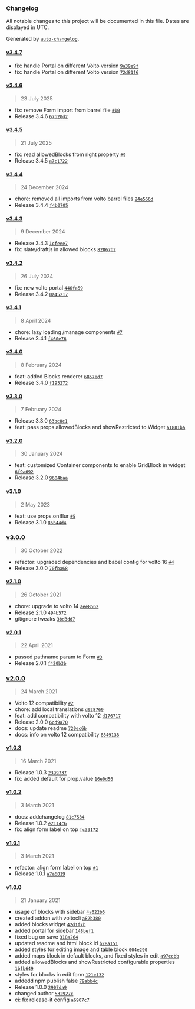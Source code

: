 ### Changelog

All notable changes to this project will be documented in this file. Dates are displayed in UTC.

Generated by [`auto-changelog`](https://github.com/CookPete/auto-changelog).

#### [v3.4.7](https://github.com/collective/volto-blocks-widget/compare/v3.4.6...v3.4.7)

- fix: handle Portal on different Volto version [`9a39e9f`](https://github.com/collective/volto-blocks-widget/commit/9a39e9fc34950ea3800b52ebfe928b1c056fe0c4)
- fix: handle Portal on different Volto version [`72d81f6`](https://github.com/collective/volto-blocks-widget/commit/72d81f68e15f57d5107e6d70c17069950ab5b77f)

#### [v3.4.6](https://github.com/collective/volto-blocks-widget/compare/v3.4.5...v3.4.6)

> 23 July 2025

- fix: remove Form import from barrel file [`#10`](https://github.com/collective/volto-blocks-widget/pull/10)
- Release 3.4.6 [`67b20d2`](https://github.com/collective/volto-blocks-widget/commit/67b20d24a4df69892e6aef8bd2745ed2b015fb2b)

#### [v3.4.5](https://github.com/collective/volto-blocks-widget/compare/v3.4.4...v3.4.5)

> 21 July 2025

- fix: read allowedBlocks from right property [`#9`](https://github.com/collective/volto-blocks-widget/pull/9)
- Release 3.4.5 [`a7c1722`](https://github.com/collective/volto-blocks-widget/commit/a7c1722876864e9bf3be956688540adf84808e2c)

#### [v3.4.4](https://github.com/collective/volto-blocks-widget/compare/v3.4.3...v3.4.4)

> 24 December 2024

- chore: removed all imports from volto barrel files [`24e566d`](https://github.com/collective/volto-blocks-widget/commit/24e566d578939b119373a4650ece1212145f5e1f)
- Release 3.4.4 [`f4b0705`](https://github.com/collective/volto-blocks-widget/commit/f4b070532050a184470b079da1b95d372d63a753)

#### [v3.4.3](https://github.com/collective/volto-blocks-widget/compare/v3.4.2...v3.4.3)

> 9 December 2024

- Release 3.4.3 [`1cfeee7`](https://github.com/collective/volto-blocks-widget/commit/1cfeee775adce53c0df4e44225bd9056f50ee0a1)
- fix: slate/draftjs in allowed blocks [`82867b2`](https://github.com/collective/volto-blocks-widget/commit/82867b2320448d6075d3cc332e86fd51f8a61526)

#### [v3.4.2](https://github.com/collective/volto-blocks-widget/compare/v3.4.1...v3.4.2)

> 26 July 2024

- fix: new volto portal [`446fa59`](https://github.com/collective/volto-blocks-widget/commit/446fa59ccb8fa2344d09d09888fdc45bc5b3bb97)
- Release 3.4.2 [`0a45217`](https://github.com/collective/volto-blocks-widget/commit/0a452175cab5a3ad4728acf6c642a96634a23d77)

#### [v3.4.1](https://github.com/collective/volto-blocks-widget/compare/v3.4.0...v3.4.1)

> 8 April 2024

- chore: lazy loading /manage components [`#7`](https://github.com/collective/volto-blocks-widget/pull/7)
- Release 3.4.1 [`f460e76`](https://github.com/collective/volto-blocks-widget/commit/f460e76a8813d9e9ed2da594cd1991dbade91380)

#### [v3.4.0](https://github.com/collective/volto-blocks-widget/compare/v3.3.0...v3.4.0)

> 8 February 2024

- feat: added Blocks renderer [`6857ed7`](https://github.com/collective/volto-blocks-widget/commit/6857ed7e079df1af45590941e1548e07db05b897)
- Release 3.4.0 [`f195272`](https://github.com/collective/volto-blocks-widget/commit/f1952729edcd848d7a4e8509d657890bd7f1bc2c)

#### [v3.3.0](https://github.com/collective/volto-blocks-widget/compare/v3.2.0...v3.3.0)

> 7 February 2024

- Release 3.3.0 [`63bc0c1`](https://github.com/collective/volto-blocks-widget/commit/63bc0c12169de76f922be7fc2dfd10096934a26a)
- feat: pass props allowedBlocks and showRestricted to Widget [`a1881ba`](https://github.com/collective/volto-blocks-widget/commit/a1881baabd43074d8d76cf4be036f7db1bbaaceb)

#### [v3.2.0](https://github.com/collective/volto-blocks-widget/compare/v3.1.0...v3.2.0)

> 30 January 2024

- feat: customized Container components to enable GridBlock in widget [`6f9a692`](https://github.com/collective/volto-blocks-widget/commit/6f9a6924c07ad860741cd2188d1070c9e804ddd2)
- Release 3.2.0 [`9604baa`](https://github.com/collective/volto-blocks-widget/commit/9604baa457ca55597b97166046bf23c41f0b44a4)

#### [v3.1.0](https://github.com/collective/volto-blocks-widget/compare/v3.0.0...v3.1.0)

> 2 May 2023

- feat: use props.onBlur [`#5`](https://github.com/collective/volto-blocks-widget/pull/5)
- Release 3.1.0 [`86b44d4`](https://github.com/collective/volto-blocks-widget/commit/86b44d4dea60a00fc84a9968e894af1a0117f06a)

### [v3.0.0](https://github.com/collective/volto-blocks-widget/compare/v2.1.0...v3.0.0)

> 30 October 2022

- refactor: upgraded dependencies and babel config for volto 16 [`#4`](https://github.com/collective/volto-blocks-widget/pull/4)
- Release 3.0.0 [`70fba68`](https://github.com/collective/volto-blocks-widget/commit/70fba684c34bfde7034e2829e5302a153706d2ab)

#### [v2.1.0](https://github.com/collective/volto-blocks-widget/compare/v2.0.1...v2.1.0)

> 26 October 2021

- chore: upgrade to volto 14 [`aee8562`](https://github.com/collective/volto-blocks-widget/commit/aee85622a36c3156c357f3fc22d1194d16976e47)
- Release 2.1.0 [`494b572`](https://github.com/collective/volto-blocks-widget/commit/494b57296dd4073c93a986c8c2b1a45648ecbf6f)
- gitignore tweaks [`3bd3dd7`](https://github.com/collective/volto-blocks-widget/commit/3bd3dd72eabfc8c41a5ffd3e5cf42589fb81c408)

#### [v2.0.1](https://github.com/collective/volto-blocks-widget/compare/v2.0.0...v2.0.1)

> 22 April 2021

- passed pathname param to Form [`#3`](https://github.com/collective/volto-blocks-widget/pull/3)
- Release 2.0.1 [`f420b3b`](https://github.com/collective/volto-blocks-widget/commit/f420b3b25d580e35fe9dcb26f76195ebe0aba071)

### [v2.0.0](https://github.com/collective/volto-blocks-widget/compare/v1.0.3...v2.0.0)

> 24 March 2021

- Volto 12 compatibility [`#2`](https://github.com/collective/volto-blocks-widget/pull/2)
- chore: add local translations [`d928769`](https://github.com/collective/volto-blocks-widget/commit/d9287690341bbea5dc62588be533dbc3ff33f258)
- feat: add compatibility with volto 12 [`d176717`](https://github.com/collective/volto-blocks-widget/commit/d176717d10b962a1d382b9e455a2225bf3ed042a)
- Release 2.0.0 [`6cd9a70`](https://github.com/collective/volto-blocks-widget/commit/6cd9a70fb94476b1f135134cbb95d145581e517f)
- docs: update readme [`720ec6b`](https://github.com/collective/volto-blocks-widget/commit/720ec6bb69fed8d7b35b59fe90fcba6ab7cb6687)
- docs: info on volto 12 compatibility [`8849138`](https://github.com/collective/volto-blocks-widget/commit/88491385c80021f1c70469a5efefb54d7a1b6e78)

#### [v1.0.3](https://github.com/collective/volto-blocks-widget/compare/v1.0.2...v1.0.3)

> 16 March 2021

- Release 1.0.3 [`2399737`](https://github.com/collective/volto-blocks-widget/commit/23997371f2d69e064b0a841cda595c8e6ae792bc)
- fix: added default for prop.value [`16e0d56`](https://github.com/collective/volto-blocks-widget/commit/16e0d565745e0256ab56757b14821d0ee4e5da2b)

#### [v1.0.2](https://github.com/collective/volto-blocks-widget/compare/v1.0.1...v1.0.2)

> 3 March 2021

- docs: addchangelog [`81c7534`](https://github.com/collective/volto-blocks-widget/commit/81c75341579ac2bdf81d3003270e191e5aa3499b)
- Release 1.0.2 [`e2114c6`](https://github.com/collective/volto-blocks-widget/commit/e2114c6dcd900a6f4c53d8283338161b9bfe1de0)
- fix: align form label on top [`fc33172`](https://github.com/collective/volto-blocks-widget/commit/fc3317267c893b13ca549027d61134bbbc97a36c)

#### [v1.0.1](https://github.com/collective/volto-blocks-widget/compare/v1.0.0...v1.0.1)

> 3 March 2021

- refactor: align form label on top [`#1`](https://github.com/collective/volto-blocks-widget/pull/1)
- Release 1.0.1 [`a7a6019`](https://github.com/collective/volto-blocks-widget/commit/a7a6019cbb6b9176a287b49ffaf6f605fdce860a)

#### v1.0.0

> 21 January 2021

- usage of blocks with sidebar [`4a622b6`](https://github.com/collective/volto-blocks-widget/commit/4a622b618b19a314861270cf776a01e3b43a1edf)
- created addon with voltocli [`a82b380`](https://github.com/collective/volto-blocks-widget/commit/a82b3808ad9d90707db3fdc0ce5ec79aef9e8a30)
- added blocks widget [`42d1f7b`](https://github.com/collective/volto-blocks-widget/commit/42d1f7b6600edf76cb0da96da7c88d97447e7149)
- added portal for sidebar [`148bef1`](https://github.com/collective/volto-blocks-widget/commit/148bef1c8c15e6f95b6a3afb2a156828d8fbb672)
- fixed bug on save [`318a264`](https://github.com/collective/volto-blocks-widget/commit/318a264d146c2474097e1167b9c089e7bde1a6cf)
- updated readme and html block id [`b28a151`](https://github.com/collective/volto-blocks-widget/commit/b28a151b3d8f13cd5d2565a149c2a3602a948c39)
- added styles for editing image and table block [`004e290`](https://github.com/collective/volto-blocks-widget/commit/004e2909f74f6d8bc7d911b34f807ad22cc00abd)
- added maps block in default blocks, and fixed styles in edit [`a97ccbb`](https://github.com/collective/volto-blocks-widget/commit/a97ccbb8d5aa79b751dd0349646cce3ab454427f)
- added allowedBlocks and showRestricted configurable properties [`1bfb649`](https://github.com/collective/volto-blocks-widget/commit/1bfb649ea54539b5db7855bda02e6ceff323271a)
- styles for blocks in edit form [`121e132`](https://github.com/collective/volto-blocks-widget/commit/121e1326fb2bd8b7370166ad6eb2c4fbe6209924)
- addedd npm publish false [`79abb4c`](https://github.com/collective/volto-blocks-widget/commit/79abb4cbc481083db6d4996b7cd0508edb0c8506)
- Release 1.0.0 [`2907da9`](https://github.com/collective/volto-blocks-widget/commit/2907da91551ace68e614cffba47fc71673e11219)
- changed author [`532927c`](https://github.com/collective/volto-blocks-widget/commit/532927c2d1982970a200187539786207ba6e4164)
- ci: fix release-it config [`a6907c7`](https://github.com/collective/volto-blocks-widget/commit/a6907c7899c2f2460191160100022090957a5ea3)
